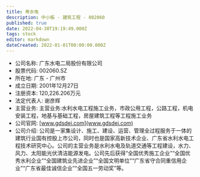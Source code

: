 ```yaml
---
title: 粤水电
description: 中小板 - 建筑工程 - 002060
published: true
date: 2022-04-30T19:19:49.000Z
tags: stock
editor: markdown
dateCreated: 2022-01-01T00:00:00.000Z
---
```


- 公司名称: 广东水电二局股份有限公司
- 股票代码: 002060.SZ
- 所在地: 广东 - 广州市
- 成立日期: 2001年12月27日
- 注册资本: 120,226.206万元
- 法定代表人: 谢彦辉
- 主营业务: 主营业务:水利水电工程施工业务，市政公用工程，公路工程，机电安装工程，地基与基础工程，房屋建筑工程等工程施工业务
- 公司官网: [www.gdsdej.com](www.gdsdej.com)
- 公司介绍: 公司是一家集设计、施工、建设、运营、管理全过程服务于一体的建筑行业国有控股上市公司，同时也是国家高新技术企业、广东省水利水电工程技术研究中心。公司的主营业务是水利水电及轨道交通等工程建设，水力、风力、太阳能光伏清洁能源发电。公司先后获得“全国优秀施工企业”“全国优秀水利企业”“全国建筑业先进企业”“全国文明单位”“广东省守合同重信用企业”“广东省最佳诚信企业”“全国五一劳动奖”等。


